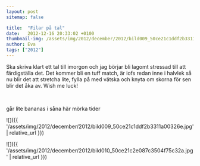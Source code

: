 ```yaml
---
layout: post
sitemap: false

title:  "Filar på tal"
date:   2012-12-16 20:33:02 +0100
thumbnail-img: /assets/img/2012/december/2012/bild009_50ce21c1ddf2b3311a00326e.jpg
author: Eva
tags: ["2012"]
---
```


Ska skriva klart ett tal till imorgon och jag börjar bli lagomt stressad till att färdigställa det. Det kommer bli en tuff match, är iofs redan inne i halvlek så nu blir det att stretcha lite, fylla på med vätska och knyta om skorna för sen blir det åka av. Wish me luck!




 













går lite bananas i såna här mörka tider

![]({{ '/assets/img/2012/december/2012/bild009_50ce21c1ddf2b3311a00326e.jpg'  | relative_url }})

![]({{ '/assets/img/2012/december/2012/bild010_50ce21c2e087c3504f75c32a.jpg'  | relative_url }})

